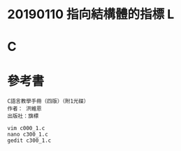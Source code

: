 
# 20190110 指向結構體的指標 L

# C

# 參考書
```
C語言教學手冊（四版）（附1光碟）
作者： 洪維恩  
出版社：旗標
```
```
vim c000_1.c
nano c300_1.c
gedit c300_1.c
```
```
```
```
```
```
```
